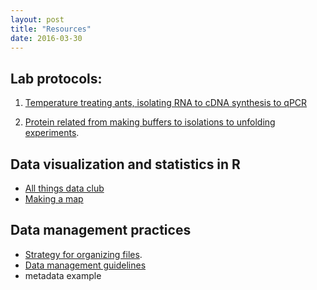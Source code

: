 ```yaml
---
layout: post
title: "Resources"
date: 2016-03-30
---
```



## Lab protocols:    


1. <a href="https://github.com/adnguyen/Dissertation_temperature_adaptation_ants/blob/master/ANBE_protocols.md">Temperature treating ants, isolating RNA to cDNA synthesis to qPCR</a>       

2. <a href="https://github.com/adnguyen/2016_Protein_stability_evolution/blob/master/Protocols/Protocols.md">Protein related from making buffers to isolations to unfolding experiments</a>.      



## Data visualization and statistics in R     

* <a href="https://github.com/adnguyen/atd">All things data club</a>      
* <a href="http://adnguyen.github.io/blog/2015/10/07/makingmaps">Making a map</a>     

## Data management practices      

* <a href="http://journals.plos.org/ploscompbiol/article?id=10.1371/journal.pcbi.1000424">Strategy for organizing files</a>.     
* <a href="http://journals.plos.org/ploscompbiol/article?id=10.1371/journal.pcbi.1004525">Data management guidelines</a> 
* metadata example